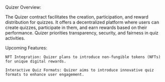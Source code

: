 
Quizer Overview:

The Quizer contract facilitates the creation, participation, and reward distribution for quizzes. It offers a decentralized platform where users can create quizzes, participate in them, and earn rewards based on their performance. Quizer priorities transparency, security, and fairness in quiz activities.


Upcoming Features:

    NFT Integration: Quizer plans to introduce non-fungible tokens (NFTs) for unique digital rewards.

    Interactive Quiz Formats: Quizer aims to introduce innovative quiz formats to enhance user engagement.